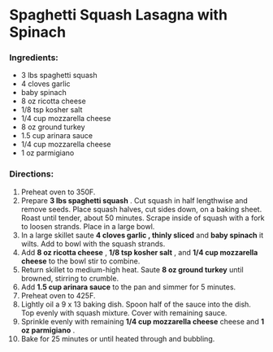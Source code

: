 # Spaghetti Squash Lasagna with Spinach 

### Ingredients: 
* 3 lbs spaghetti squash
* 4 cloves garlic
*  baby spinach
* 8 oz ricotta cheese
* 1/8 tsp kosher salt
* 1/4 cup mozzarella cheese
* 8 oz ground turkey
* 1.5 cup arinara sauce
* 1/4 cup mozzarella cheese
* 1 oz parmigiano

### Directions: 
1. Preheat oven to 350F. 
2. Prepare **3 lbs spaghetti squash** . Cut squash in half lengthwise and remove seeds. Place squash halves, cut sides down, on a baking sheet. Roast until tender, about 50 minutes. Scrape inside of squash with a fork to loosen strands. Place in a large bowl. 
3. In a large skillet saute **4 cloves garlic , thinly sliced** and **baby spinach** it wilts. Add to bowl with the squash strands. 
4. Add **8 oz ricotta cheese** , **1/8 tsp kosher salt** , and **1/4 cup mozzarella cheese** to the bowl stir to combine. 
5. Return skillet to medium-high heat. Saute **8 oz ground turkey** until browned, stirring to crumble. 
6. Add **1.5 cup arinara sauce** to the pan and simmer for 5 minutes. 
7. Preheat oven to 425F. 
8. Lightly oil a 9 x 13 baking dish. Spoon half of the sauce into the dish. Top evenly with squash mixture. Cover with remaining sauce. 
9. Sprinkle evenly with remaining **1/4 cup mozzarella cheese** cheese and **1 oz parmigiano** . 
10. Bake for 25 minutes or until heated through and bubbling. 
